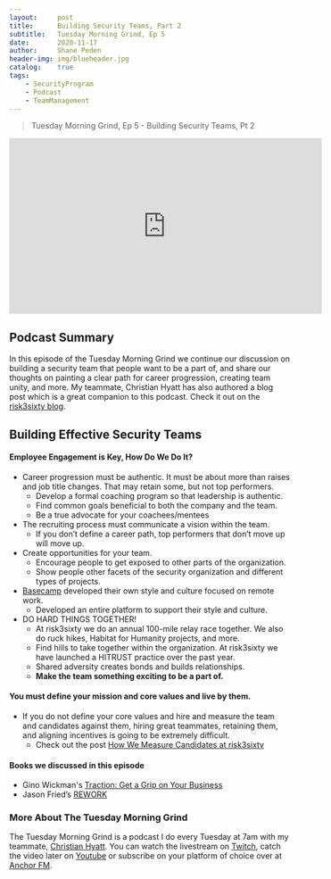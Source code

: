 ```yaml
---
layout: 	post
title:  	Building Security Teams, Part 2
subtitle: 	Tuesday Morning Grind, Ep 5
date:   	2020-11-17
author: 	Shane Peden
header-img: img/blueheader.jpg
catalog: 	true
tags:
    - SecurityProgram
    - Podcast
    - TeamManagement
---
```


> Tuesday Morning Grind, Ep 5 - Building Security Teams, Pt 2

<iframe width="560" height="315" src="https://www.youtube.com/embed/XUSEZPFB_HY" frameborder="0" allow="accelerometer; autoplay; clipboard-write; encrypted-media; gyroscope; picture-in-picture" allowfullscreen></iframe>

## Podcast Summary
In this episode of the Tuesday Morning Grind we continue our discussion on building a security team that people want to be a part of, and share our thoughts on painting a clear path for career progression, creating team unity, and more. My teammate, Christian Hyatt has also authored a blog post which is a great companion to this podcast. Check it out on the [risk3sixty blog](https://risk3sixty.com/2020/10/05/how-to-recruit-develop-and-keep-top-cybersecurity-talent-part-5/). 


## Building Effective Security Teams 

#### Employee Engagement is Key, How Do We Do It? ####
+ Career progression must be authentic. It must be about more than raises and job title changes. That may retain some, but not top performers. 
	- Develop a formal coaching program so that leadership is authentic.
	- Find common goals beneficial to both the company and the team.
	- Be a true advocate for your coachees/mentees
+ The recruiting process must communicate a vision within the team.
	- If you don’t define a career path, top performers that don’t move up will move up.
+ Create opportunities for your team.
	- Encourage people to get exposed to other parts of the organization. 
	- Show people other facets of the security organization and different types of projects. 	
+ [Basecamp]( https://basecamp.com/) developed their own style and culture focused on remote work.
	- Developed an entire platform to support their style and culture. 
+ DO HARD THINGS TOGETHER!
	- At risk3sixty we do an annual 100-mile relay race together. We also do ruck hikes, Habitat for Humanity projects, and more.
	- Find hills to take together within the organization. At risk3sixty we have launched a HITRUST practice over the past year. 
	- Shared adversity creates bonds and builds relationships. 
	- **Make the team something exciting to be a part of.**
	
#### You must define your mission and core values and live by them. ####
+ If you do not define your core values and hire and measure the team and candidates against them, hiring great teammates, retaining them, and aligning incentives is going to be extremely difficult. 
	- Check out the post [How We Measure Candidates at risk3sixty]( https://risk3sixty.com/2018/12/20/how-we-measure-candidates-at-risk3sixty/)

#### Books we discussed in this episode ####
- Gino Wickman's [Traction: Get a Grip on Your Business](https://amzn.to/2Iyj6gs)
- Jason Fried’s [REWORK]( https://amzn.to/35G3u3R)

### More About The Tuesday Morning Grind
The Tuesday Morning Grind is a podcast I do every Tuesday at 7am with my teammate, [Christian Hyatt](https://www.linkedin.com/in/christianhyatt/).  You can watch the livestream on [Twitch](https://www.twitch.tv/risk3sixty), catch the video later on [Youtube](https://www.youtube.com/channel/UCjcD3Vc3Z1FSncd2BvRp9vQ/featured) or subscribe on your platform of choice over at [Anchor FM](https://anchor.fm/risk3sixty).



